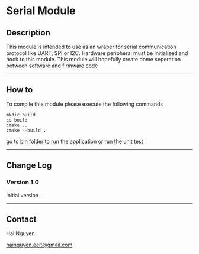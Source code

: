 # Serial Module

## Description
This module is intended to use as an wraper for serial communication protocol like UART, SPI or I2C. Hardware peripheral must be initialized and hook to this module. This module will hopefully create dome seperation between software and firmware code

---

## How to
To compile thie module please execute the following commands

```
mkdir build
cd build
cmake ..
cmake --build .
```

go to bin folder to run the application or run the unit test

---

## Change Log

### Version 1.0
Initial version

---

## Contact
Hai Nguyen

hainguyen.eeit@gmail.com